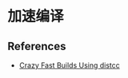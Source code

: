 # 加速编译

## References

* [Crazy Fast Builds Using distcc](https://pspdfkit.com/blog/2017/crazy-fast-builds-using-distcc/)
